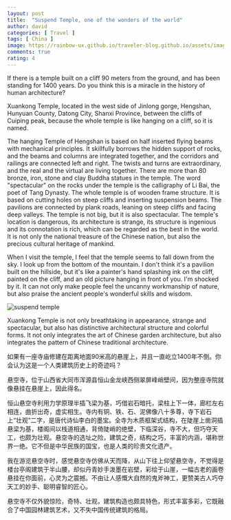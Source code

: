 ```yaml
---
layout: post
title:  "Suspend Temple, one of the wonders of the world"
author: david
categories: [ Travel ]
tags: [ China ]
image: https://rainbow-ux.github.io/traveler-blog.github.io/assets/images/2018-10-05/2018-10-05-cover.jpg
comments: true
rating: 4
---
```

If there is a temple built on a cliff 90 meters from the ground, and has been standing for 1400 years. Do you think this is a miracle in the history of human architecture?

Xuankong Temple, located in the west side of Jinlong gorge, Hengshan, Hunyuan County, Datong City, Shanxi Province, between the cliffs of Cuiping peak, because the whole temple is like hanging on a cliff, so it is named.

The hanging Temple of Hengshan is based on half inserted flying beams with mechanical principles. It skillfully borrows the hidden support of rocks, and the beams and columns are integrated together, and the corridors and railings are connected left and right. The twists and turns are extraordinary, and the real and the virtual are living together. There are more than 80 bronze, iron, stone and clay Buddha statues in the temple. The word "spectacular" on the rocks under the temple is the calligraphy of Li Bai, the poet of Tang Dynasty. The whole temple is of wooden frame structure. It is based on cutting holes on steep cliffs and inserting suspension beams. The pavilions are connected by plank roads, leaning on steep cliffs and facing deep valleys. The temple is not big, but it is also spectacular. The temple's location is dangerous, its architecture is strange, its structure is ingenious and its connotation is rich, which can be regarded as the best in the world. It is not only the national treasure of the Chinese nation, but also the precious cultural heritage of mankind.

When I visit the temple, I feel that the temple seems to fall down from the sky. I look up from the bottom of the mountain. I don't think it's a pavilion built on the hillside, but it's like a painter's hand splashing ink on the cliff, painted on the cliff, and an old picture hanging in front of you. I'm shocked by it. It can not only make people feel the uncanny workmanship of nature, but also praise the ancient people's wonderful skills and wisdom.

![suspend temple](https://rainbow-ux.github.io/traveler-blog.github.io/assets/images/2018-10-05/2018-10-02.jpg)

Xuankong Temple is not only breathtaking in appearance, strange and spectacular, but also has distinctive architectural structure and colorful forms. It not only integrates the art of Chinese garden architecture, but also integrates the pattern of Chinese traditional architecture.

如果有一座寺庙修建在距离地面90米高的悬崖上，并且一直屹立1400年不倒。你会认为这是一个人类建筑历史上的奇迹吗？

悬空寺，位于山西省大同市浑源县恒山金龙峡西侧翠屏峰峭壁间，因为整座寺院就像悬挂在悬崖上，因此得名。

恒山悬空寺利用力学原理半插飞梁为基，巧借岩石暗托，梁柱上下一体，廊栏左右相连，曲折出奇，虚实相生。寺内有铜、铁、石、泥佛像八十多尊，寺下岩石上“壮观”二字，是唐代诗仙李白的墨宝。全寺为木质框架式结构，在陡崖上凿洞插悬梁为基，楼阁间以栈道相通，背倚陡峭的绝壁，下临深谷，寺不大，但巧夺天工，也颇为壮观。悬空寺的选址之险，建筑之奇，结构之巧，丰富的内涵，堪称世界一绝。它不但是中华民族的国宝，也是人类的珍贵文化遗产。

我在游览悬空寺时，感觉悬空寺仿佛从天而降，从山下往上仰望悬空寺，不觉得是楼台亭阁建筑于半山腰，却似丹青妙手泼墨在岩壁，彩绘于山崖，一幅古老的画卷悬挂在你面前，心灵为之震撼。不由让人感慨大自然的鬼斧神工，更赞美古人巧夺天工的妙手、聪明睿智的匠心。

悬空寺不仅外貌惊险，奇特、壮观，建筑构造也颇具特色，形式丰富多彩，它既融合了中国园林建筑艺术，又不失中国传统建筑的格局。